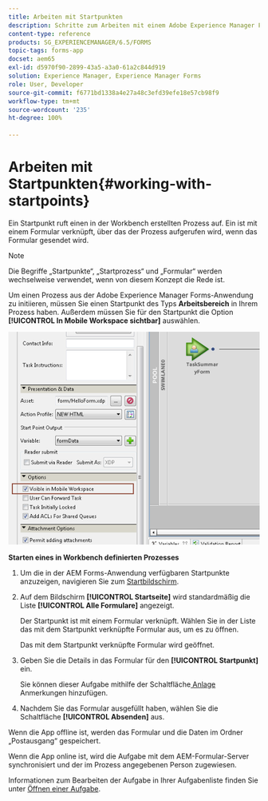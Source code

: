 ```yaml
---
title: Arbeiten mit Startpunkten
description: Schritte zum Arbeiten mit einem Adobe Experience Manager Forms-Prozess von Ihrem in Workbench definierten Mobilgerät aus.
content-type: reference
products: SG_EXPERIENCEMANAGER/6.5/FORMS
topic-tags: forms-app
docset: aem65
exl-id: d5970f90-2899-43a5-a3a0-61a2c844d919
solution: Experience Manager, Experience Manager Forms
role: User, Developer
source-git-commit: f6771bd1338a4e27a48c3efd39efe18e57cb98f9
workflow-type: tm+mt
source-wordcount: '235'
ht-degree: 100%

---
```


# Arbeiten mit Startpunkten{#working-with-startpoints}

Ein Startpunkt ruft einen in der Workbench erstellten Prozess auf. Ein ist mit einem Formular verknüpft, über das der Prozess aufgerufen wird, wenn das Formular gesendet wird.

>[!NOTE]
>
>Die Begriffe „Startpunkte“, „Startprozess“ und „Formular“ werden wechselweise verwendet, wenn von diesem Konzept die Rede ist.

Um einen Prozess aus der Adobe Experience Manager Forms-Anwendung zu initiieren, müssen Sie einen Startpunkt des Typs **Arbeitsbereich** in Ihrem Prozess haben. Außerdem müssen Sie für den Startpunkt die Option **[!UICONTROL In Mobile Workspace sichtbar]** auswählen.

![mws_startpoint_select_option](assets/mws_startpoint_select_option.png)

**Starten eines in Workbench definierten Prozesses**

1. Um die in der AEM Forms-Anwendung verfügbaren Startpunkte anzuzeigen, navigieren Sie zum [Startbildschirm](../../forms/using/home-screen.md).
1. Auf dem Bildschirm **[!UICONTROL Startseite]** wird standardmäßig die Liste **[!UICONTROL Alle Formulare]** angezeigt.

   Der Startpunkt ist mit einem Formular verknüpft. Wählen Sie in der Liste das mit dem Startpunkt verknüpfte Formular aus, um es zu öffnen.

   Das mit dem Startpunkt verknüpfte Formular wird geöffnet.

1. Geben Sie die Details in das Formular für den **[!UICONTROL Startpunkt]** ein.

   Sie können dieser Aufgabe mithilfe der Schaltfläche[ Anlage](../../forms/using/add-attachments.md) Anmerkungen hinzufügen.

1. Nachdem Sie das Formular ausgefüllt haben, wählen Sie die Schaltfläche **[!UICONTROL Absenden]** aus.

Wenn die App offline ist, werden das Formular und die Daten im Ordner „Postausgang“ gespeichert.

Wenn die App online ist, wird die Aufgabe mit dem AEM-Formular-Server synchronisiert und der im Prozess angegebenen Person zugewiesen.

Informationen zum Bearbeiten der Aufgabe in Ihrer Aufgabenliste finden Sie unter [Öffnen einer Aufgabe](/help/forms/using/open-task.md).
